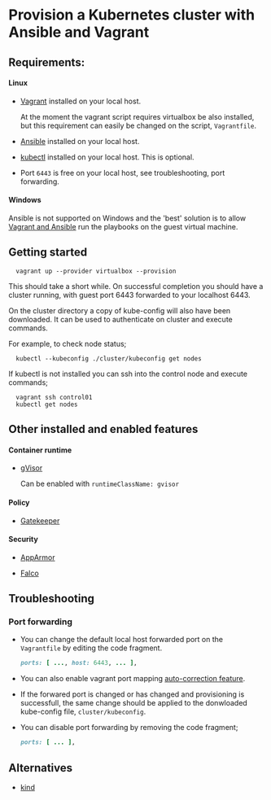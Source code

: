 Provision a Kubernetes cluster with Ansible and Vagrant
===========================================

## Requirements:

#### Linux

* [Vagrant](https://developer.hashicorp.com/vagrant/docs/installation) installed on your local host.

  At the moment the vagrant script requires virtualbox be also installed, but this requirement
  can easily be changed on the script, `Vagrantfile`.

* [Ansible](https://docs.ansible.com/ansible/latest/installation_guide/intro_installation.html) installed on your local host.

* [kubectl](https://kubernetes.io/docs/tasks/tools/install-kubectl-linux/#install-using-native-package-management) installed on your local host. This is optional.

* Port `6443` is free on your local host, see troubleshooting, port forwarding.

#### Windows

Ansible is not supported on Windows and the 'best' solution is to allow [Vagrant and Ansible](https://developer.hashicorp.com/vagrant/docs/provisioning/ansible_local) run the playbooks on the guest virtual machine.

## Getting started

```commandline
  vagrant up --provider virtualbox --provision
```

This should take a short while. On successful completion you should have a cluster running, with guest port 6443 forwarded to your localhost 6443.

On the cluster directory a copy of kube-config will also have been downloaded. It can be used to authenticate on cluster and execute commands.

For example, to check node status;

```commandline
  kubectl --kubeconfig ./cluster/kubeconfig get nodes
```

If kubectl is not installed you can ssh into the control node and execute commands;

```commandline
  vagrant ssh control01
  kubectl get nodes
```


## Other installed and enabled features

#### Container runtime

* [gVisor](https://gvisor.dev/docs/)

  Can be enabled with `runtimeClassName: gvisor`

#### Policy

* [Gatekeeper](https://open-policy-agent.github.io/gatekeeper/website/docs/)

#### Security

* [AppArmor](https://ubuntu.com/server/docs/security-apparmor)

* [Falco](https://falco.org/docs/)


## Troubleshooting

### Port forwarding

* You can change the default local host forwarded port on the `Vagrantfile` by editing the code fragment.

  ```ruby
  ports: [ ..., host: 6443, ... ],
  ```

* You can also enable vagrant port mapping [auto-correction feature](https://developer.hashicorp.com/vagrant/docs/networking/forwarded_ports).

* If the forwared port is changed or has changed and provisioning is successfull,
  the same change should be applied to the donwloaded kube-config file, `cluster/kubeconfig`.

* You can disable port forwarding by removing the code fragment;

  ```ruby
  ports: [ ... ],
  ```

## Alternatives

* [kind](https://github.com/kubernetes-sigs/kind)
